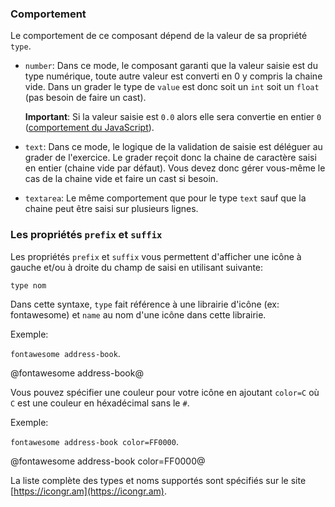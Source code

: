 ### Comportement

Le comportement de ce composant dépend de la valeur de sa propriété `type`.

* `number`:
  Dans ce mode, le composant garanti que la valeur saisie est du type numérique,
  toute autre valeur est converti en 0 y compris la chaine vide.
  Dans un grader le type de `value` est donc soit un `int` soit un `float` (pas besoin de faire un cast).

  **Important**:
  Si la valeur saisie est `0.0` alors elle sera convertie en entier `0` ([comportement du JavaScript](https://stackoverflow.com/a/41304142)).

* `text`:
  Dans ce mode, le logique de la validation de saisie est déléguer au grader de l'exercice.
  Le grader reçoit donc la chaine de caractère saisi en entier (chaine vide par défaut).
  Vous devez donc gérer vous-même le cas de la chaine vide et faire un cast si besoin.

* `textarea`: Le même comportement que pour le type `text` sauf que la chaine peut être saisi sur plusieurs lignes.

### Les propriétés `prefix` et `suffix`

Les propriétés `prefix` et `suffix` vous permettent d'afficher une icône à gauche et/ou à droite
du champ de saisi en utilisant suivante:

`type nom`

Dans cette syntaxe, `type` fait référence à une librairie d'icône (ex: fontawesome) et `name` au nom d'une icône dans cette librairie.

Exemple:

`fontawesome address-book`.

@fontawesome address-book@

Vous pouvez spécifier une couleur pour votre icône en ajoutant `color=C` où `C` est une couleur en héxadécimal sans le `#`.

Exemple:

`fontawesome address-book color=FF0000`.

@fontawesome address-book color=FF0000@

La liste complète des types et noms supportés sont spécifiés sur le site [https://icongr.am](https://icongr.am).
